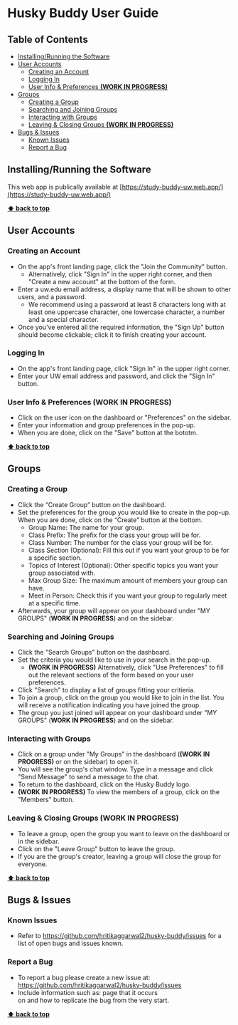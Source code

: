 # Husky Buddy User Guide

## Table of Contents

- [Installing/Running the Software](#installingrunning-the-software)
- [User Accounts](#user-accounts)
  - [Creating an Account](#creating-an-account)
  - [Logging In](#logging-in)
  - [User Info & Preferences **(WORK IN PROGRESS)**](#user-info--preferences-work-in-progress)
- [Groups](#groups)
  - [Creating a Group](#creating-a-group)
  - [Searching and Joining Groups](#searching-and-joining-groups)
  - [Interacting with Groups](#interacting-with-groups)
  - [Leaving & Closing Groups **(WORK IN PROGRESS)**](#leaving--closing-groups-work-in-progress)
- [Bugs & Issues](#bugs--issues)
  - [Known Issues](#known-issues)
  - [Report a Bug](#report-a-bug)

## Installing/Running the Software

This web app is publically available at
[https://study-buddy-uw.web.app/](https://study-buddy-uw.web.app/)

**[⬆ back to top](#table-of-contents)**

## User Accounts

### Creating an Account

- On the app's front landing page, click the "Join the Community" button.
  - Alternatively, click "Sign In" in the upper right corner, and then "Create a
    new account" at the bottom of the form.
- Enter a uw.edu email address, a display name that will be shown to other
  users, and a password.
  - We recommend using a password at least 8 characters long with at least one
    uppercase character, one lowercase character, a number and a special
    character.
- Once you've entered all the required information, the "Sign Up" button should
  become clickable; click it to finish creating your account.

### Logging In

- On the app's front landing page, click "Sign In" in the upper right corner.
- Enter your UW email address and password, and click the "Sign In" button.

### User Info & Preferences **(WORK IN PROGRESS)**

- Click on the user icon on the dashboard or "Preferences" on the sidebar.
- Enter your information and group preferences in the pop-up.
- When you are done, click on the "Save" button at the bototm.

**[⬆ back to top](#table-of-contents)**

## Groups

### Creating a Group

- Click the “Create Group” button on the dashboard.
- Set the preferences for the group you would like to create in the pop-up. When
  you are done, click on the “Create” button at the bottom.
  - Group Name: The name for your group.
  - Class Prefix: The prefix for the class your group will be for.
  - Class Number: The number for the class your group will be for.
  - Class Section (Optional): Fill this out if you want your group to be for a
    specific section.
  - Topics of Interest (Optional): Other specific topics you want your group
    associated with.
  - Max Group Size: The maximum amount of members your group can have.
  - Meet in Person: Check this if you want your group to regularly meet at a
    specific time.
- Afterwards, your group will appear on your dashboard under "MY GROUPS" (**WORK
  IN PROGRESS**) and on the sidebar.

### Searching and Joining Groups

- Click the "Search Groups" button on the dashboard.
- Set the criteria you would like to use in your search in the pop-up.
  - **(WORK IN PROGRESS)** Alternatively, click "Use Preferences" to fill out
    the relevant sections of the form based on your user preferences.
- Click "Search" to display a list of groups fitting your critieria.
- To join a group, click on the group you would like to join in the list. You
  will receive a notification indicating you have joined the group.
- The group you just joined will appear on your dashboard under "MY GROUPS"
  (**WORK IN PROGRESS**) and on the sidebar.

### Interacting with Groups

- Click on a group under "My Groups" in the dashboard (**(WORK IN PROGRESS)** or
  on the sidebar) to open it.
- You will see the group's chat window. Type in a message and click "Send
  Message" to send a message to the chat.
- To return to the dashboard, click on the Husky Buddy logo.
- **(WORK IN PROGRESS)** To view the members of a group, click on the "Members"
  button.

### Leaving & Closing Groups **(WORK IN PROGRESS)**

- To leave a group, open the group you want to leave on the dashboard or in the
  sidebar.
- Click on the "Leave Group" button to leave the group.
- If you are the group's creator, leaving a group will close the group for
  everyone.

**[⬆ back to top](#table-of-contents)**

## Bugs & Issues

### Known Issues

- Refer to https://github.com/hritikaggarwal2/husky-buddy/issues for a list of
  open bugs and issues known.

### Report a Bug

- To report a bug please create a new issue at:
  https://github.com/hritikaggarwal2/husky-buddy/issues
- Include information such as: page that it occurs  
  on and how to replicate the bug from the very start.

**[⬆ back to top](#table-of-contents)**
